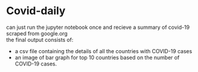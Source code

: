# Covid-daily
can just run the jupyter notebook once and recieve a summary of covid-19 scraped from google.org  
the final output consists of: 
  
  -  a csv file containing the details of all the countries with COVID-19 cases 
  - an image of bar graph for top 10 countries based on the number of COVID-19 cases.
